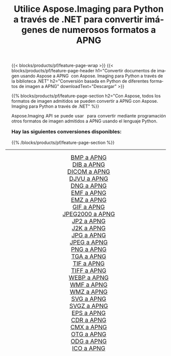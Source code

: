 ﻿---
title: Utilice Aspose.Imaging para Python a través de .NET para convertir imágenes de numerosos formatos a APNG 
weight: 3920
url: /es/python-net/conversion/to/apng/ 
lang: es
langdirlevel: 2
locales: zh-hans,ja,it,ru,de,es,fr,nl,id,lt,pl,pt,vi,tr,ko,zh-hant,ar,hi,th,sv,cs,uk,he
description: Puede usar Aspose.Imaging para Python a través de la biblioteca .NET para convertir una variedad de formatos a APNG
---

{{< blocks/products/pf/feature-page-wrap >}}
{{< blocks/products/pf/feature-page-header h1="Convertir documentos de imagen usando Aspose a APNG  con Aspose. Imaging para Python a través de la biblioteca .NET" h2="Conversión basada en Python de diferentes formatos de imagen a APNG" downloadText="Descargar" >}}


{{% blocks/products/pf/feature-page-section  h2="Con Aspose, todos los formatos de imagen admitidos se pueden convertir a APNG con Aspose. Imaging para Python a través de .NET" %}}
<p align=justify>Aspose.Imaging API se puede usar  para convertir mediante programación otros formatos de imagen admitidos a APNG usando el lenguaje Python.</p>
<h3 style="margin-top:16px;">
Hay las siguientes conversiones disponibles:
</h3>
{{% /blocks/products/pf/feature-page-section %}}
<div class="container-fluid productfamilypage bg-gray">
    <div class="convertypes bg-gray agp-content section">
        <div class="container">
		<hr style="margin-left:-20px;"/>
		<div class="row other-converters" style="gap: 10px;font-size: 19px;text-align:center;">
		    <div class='col-md-3 other-converter remove-lp remove-rp'><a href="/imaging/es/python-net/conversion/bmp-to-apng/" style="padding:15px;">BMP a APNG</a></div>
<div class='col-md-3 other-converter remove-lp remove-rp'><a href="/imaging/es/python-net/conversion/dib-to-apng/" style="padding:15px;">DIB a APNG</a></div>
<div class='col-md-3 other-converter remove-lp remove-rp'><a href="/imaging/es/python-net/conversion/dicom-to-apng/" style="padding:15px;">DICOM a APNG</a></div>
<div class='col-md-3 other-converter remove-lp remove-rp'><a href="/imaging/es/python-net/conversion/djvu-to-apng/" style="padding:15px;">DJVU a APNG</a></div>
<div class='col-md-3 other-converter remove-lp remove-rp'><a href="/imaging/es/python-net/conversion/dng-to-apng/" style="padding:15px;">DNG a APNG</a></div>
<div class='col-md-3 other-converter remove-lp remove-rp'><a href="/imaging/es/python-net/conversion/emf-to-apng/" style="padding:15px;">EMF a APNG</a></div>
<div class='col-md-3 other-converter remove-lp remove-rp'><a href="/imaging/es/python-net/conversion/emz-to-apng/" style="padding:15px;">EMZ a APNG</a></div>
<div class='col-md-3 other-converter remove-lp remove-rp'><a href="/imaging/es/python-net/conversion/gif-to-apng/" style="padding:15px;">GIF a APNG</a></div>
<div class='col-md-3 other-converter remove-lp remove-rp'><a href="/imaging/es/python-net/conversion/jpeg2000-to-apng/" style="padding:15px;">JPEG2000 a APNG</a></div>
<div class='col-md-3 other-converter remove-lp remove-rp'><a href="/imaging/es/python-net/conversion/jp2-to-apng/" style="padding:15px;">JP2 a APNG</a></div>
<div class='col-md-3 other-converter remove-lp remove-rp'><a href="/imaging/es/python-net/conversion/j2k-to-apng/" style="padding:15px;">J2K a APNG</a></div>
<div class='col-md-3 other-converter remove-lp remove-rp'><a href="/imaging/es/python-net/conversion/jpg-to-apng/" style="padding:15px;">JPG a APNG</a></div>
<div class='col-md-3 other-converter remove-lp remove-rp'><a href="/imaging/es/python-net/conversion/jpeg-to-apng/" style="padding:15px;">JPEG a APNG</a></div>
<div class='col-md-3 other-converter remove-lp remove-rp'><a href="/imaging/es/python-net/conversion/png-to-apng/" style="padding:15px;">PNG a APNG</a></div>
<div class='col-md-3 other-converter remove-lp remove-rp'><a href="/imaging/es/python-net/conversion/tga-to-apng/" style="padding:15px;">TGA a APNG</a></div>
<div class='col-md-3 other-converter remove-lp remove-rp'><a href="/imaging/es/python-net/conversion/tif-to-apng/" style="padding:15px;">TIF a APNG</a></div>
<div class='col-md-3 other-converter remove-lp remove-rp'><a href="/imaging/es/python-net/conversion/tiff-to-apng/" style="padding:15px;">TIFF a APNG</a></div>
<div class='col-md-3 other-converter remove-lp remove-rp'><a href="/imaging/es/python-net/conversion/webp-to-apng/" style="padding:15px;">WEBP a APNG</a></div>
<div class='col-md-3 other-converter remove-lp remove-rp'><a href="/imaging/es/python-net/conversion/wmf-to-apng/" style="padding:15px;">WMF a APNG</a></div>
<div class='col-md-3 other-converter remove-lp remove-rp'><a href="/imaging/es/python-net/conversion/wmz-to-apng/" style="padding:15px;">WMZ a APNG</a></div>
<div class='col-md-3 other-converter remove-lp remove-rp'><a href="/imaging/es/python-net/conversion/svg-to-apng/" style="padding:15px;">SVG a APNG</a></div>
<div class='col-md-3 other-converter remove-lp remove-rp'><a href="/imaging/es/python-net/conversion/svgz-to-apng/" style="padding:15px;">SVGZ a APNG</a></div>
<div class='col-md-3 other-converter remove-lp remove-rp'><a href="/imaging/es/python-net/conversion/eps-to-apng/" style="padding:15px;">EPS a APNG</a></div>
<div class='col-md-3 other-converter remove-lp remove-rp'><a href="/imaging/es/python-net/conversion/cdr-to-apng/" style="padding:15px;">CDR a APNG</a></div>
<div class='col-md-3 other-converter remove-lp remove-rp'><a href="/imaging/es/python-net/conversion/cmx-to-apng/" style="padding:15px;">CMX a APNG</a></div>
<div class='col-md-3 other-converter remove-lp remove-rp'><a href="/imaging/es/python-net/conversion/otg-to-apng/" style="padding:15px;">OTG a APNG</a></div>
<div class='col-md-3 other-converter remove-lp remove-rp'><a href="/imaging/es/python-net/conversion/odg-to-apng/" style="padding:15px;">ODG a APNG</a></div>
<div class='col-md-3 other-converter remove-lp remove-rp'><a href="/imaging/es/python-net/conversion/ico-to-apng/" style="padding:15px;">ICO a APNG</a></div>
                </div>
        </div>
    </div>
</div>
<br/>

